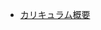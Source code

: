 
 - [カリキュラム概要](https://docs.google.com/document/d/13deWGsfH_2rShgsr5F6hOiqxNoIZ1agG9TXd-_fRiy0/edit?usp=sharing)

